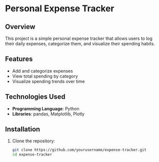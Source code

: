 # Personal Expense Tracker

## Overview
This project is a simple personal expense tracker that allows users to log their daily expenses, categorize them, and visualize their spending habits.

## Features
- Add and categorize expenses
- View total spending by category
- Visualize spending trends over time

## Technologies Used
- **Programming Language**: Python
- **Libraries**: pandas, Matplotlib, Plotly

## Installation
1. Clone the repository:
   ```bash
   git clone https://github.com/yourusername/expense-tracker.git
   cd expense-tracker
